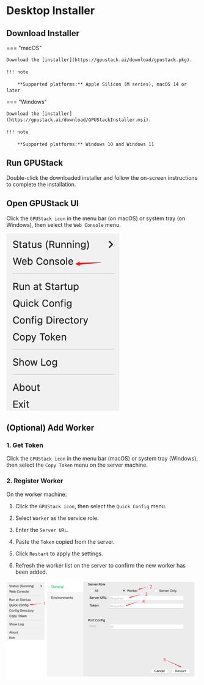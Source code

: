 # Desktop Installer

## Download Installer

=== "macOS"

    Download the [installer](https://gpustack.ai/download/gpustack.pkg).

    !!! note

        **Supported platforms:** Apple Silicon (M series), macOS 14 or later

=== "Windows"

    Download the [installer](https://gpustack.ai/download/GPUStackInstaller.msi).

    !!! note

        **Supported platforms:** Windows 10 and Windows 11

## Run GPUStack

Double-click the downloaded installer and follow the on-screen instructions to complete the installation.

## Open GPUStack UI

Click the `GPUStack icon` in the menu bar (on macOS) or system tray (on Windows), then select the `Web Console` menu.

![web console](../assets/desktop-installer/open-web-console.png)

## (Optional) Add Worker

### 1. Get Token

Click the `GPUStack icon` in the menu bar (macOS) or system tray (Windows), then select the `Copy Token` menu on the server machine.

### 2. Register Worker

On the worker machine:

1. Click the `GPUStack icon`, then select the `Quick Config` menu.

2. Select `Worker` as the service role.

3. Enter the `Server URL`.

4. Paste the `Token` copied from the server.

5. Click `Restart` to apply the settings.

6. Refresh the worker list on the server to confirm the new worker has been added.

![web console](../assets/desktop-installer/add-worker.png)
